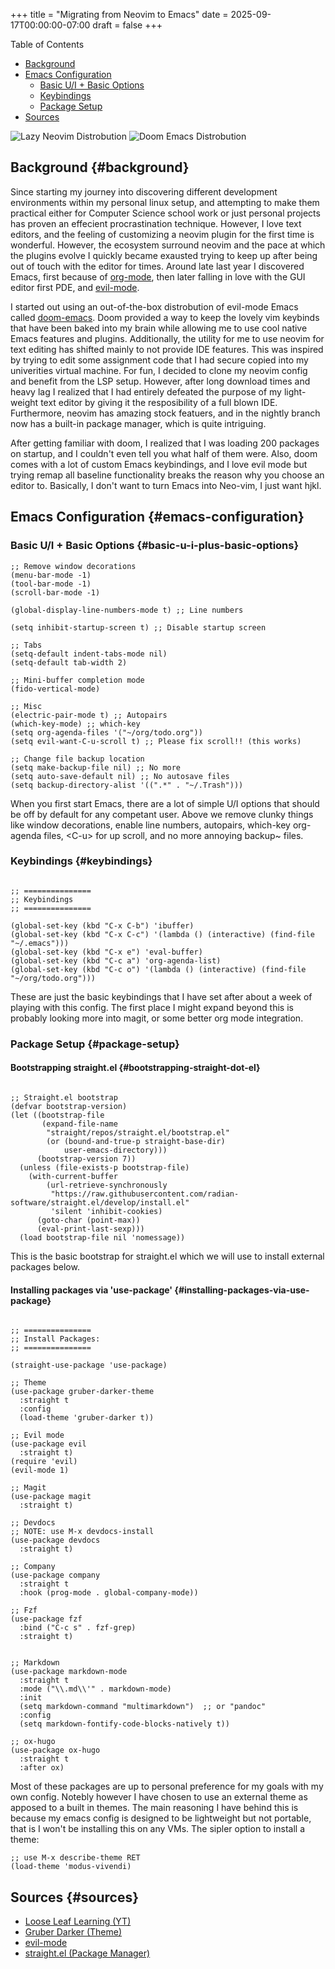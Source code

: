 +++
title = "Migrating from Neovim to Emacs"
date = 2025-09-17T00:00:00-07:00
draft = false
+++

<div class="ox-hugo-toc toc">

<div class="heading">Table of Contents</div>

- [Background](#background)
- [Emacs Configuration](#emacs-configuration)
    - [Basic U/I + Basic Options](#basic-u-i-plus-basic-options)
    - [Keybindings](#keybindings)
    - [Package Setup](#package-setup)
- [Sources](#sources)

</div>
<!--endtoc-->

<div class="image-stack">
    <img src="/images/lazyvim1.png" alt="Lazy Neovim Distrobution">
    <img src="/images/doom1.png" alt="Doom Emacs Distrobution">
</div>


## Background {#background}

Since starting my journey into discovering different development environments within my personal linux setup,
and attempting to make them practical either for Computer Science school work or just personal projects has proven
an effecient procrastination technique. However, I love text editors, and the feeling of customizing a neovim plugin for
the first time is wonderful. However, the ecosystem surround neovim and the pace at which the plugins evolve I quickly became
exausted trying to keep up after being out of touch with the editor for times. Around late last year I discovered Emacs, first
because of [org-mode](https://www.orgmode.org), then later falling in love with the GUI editor first PDE, and [evil-mode](https://github.com/emacs-evil/evil).

I started out using an out-of-the-box distrobution of evil-mode Emacs called [doom-emacs](https://github.com/doomemacs/doomemacs). Doom provided a way to keep the lovely
vim keybinds that have been baked into my brain while allowing me to use cool native Emacs features and plugins. Additionally,
the utility for me to use neovim for text editing has shifted mainly to not provide IDE features. This was inspired by trying to
edit some assignment code that I had secure copied into my univerities virtual machine. For fun, I decided to clone my neovim config
and benefit from the LSP setup. However, after long download times and heavy lag I realized that I had entirely defeated the purpose
of my light-weight text editor by giving it the resposibility of a full blown IDE. Furthermore, neovim has amazing stock featuers,
and in the nightly branch now has a built-in package manager, which is quite intriguing.

After getting familiar with doom, I realized that I was loading 200 packages on startup, and I couldn't even tell you what half of
them were. Also, doom comes with a lot of custom Emacs keybindings, and I love evil mode but trying remap all baseline functionality
breaks the reason why you choose an editor to. Basically, I don't want to turn Emacs into Neo-vim, I just want hjkl.


## Emacs Configuration {#emacs-configuration}


### Basic U/I + Basic Options {#basic-u-i-plus-basic-options}

```elisp
;; Remove window decorations
(menu-bar-mode -1)
(tool-bar-mode -1)
(scroll-bar-mode -1)

(global-display-line-numbers-mode t) ;; Line numbers

(setq inhibit-startup-screen t) ;; Disable startup screen

;; Tabs
(setq-default indent-tabs-mode nil)
(setq-default tab-width 2)

;; Mini-buffer completion mode
(fido-vertical-mode)

;; Misc
(electric-pair-mode t) ;; Autopairs
(which-key-mode) ;; which-key
(setq org-agenda-files '("~/org/todo.org"))
(setq evil-want-C-u-scroll t) ;; Please fix scroll!! (this works)

;; Change file backup location
(setq make-backup-file nil) ;; No more
(setq auto-save-default nil) ;; No autosave files
(setq backup-directory-alist '((".*" . "~/.Trash")))
```

When you first start Emacs, there are a lot of simple U/I options that should be off by default
for any competant user. Above we remove clunky things like window decorations, enable line numbers, autopairs, which-key
org-agenda files, &lt;C-u&gt; for up scroll, and no more annoying backup~ files.


### Keybindings {#keybindings}

```elisp

;; ===============
;; Keybindings
;; ===============

(global-set-key (kbd "C-x C-b") 'ibuffer)
(global-set-key (kbd "C-x C-c") '(lambda () (interactive) (find-file "~/.emacs")))
(global-set-key (kbd "C-x e") 'eval-buffer)
(global-set-key (kbd "C-c a") 'org-agenda-list)
(global-set-key (kbd "C-c o") '(lambda () (interactive) (find-file "~/org/todo.org")))
```

These are just the basic keybindings that I have set after about a week of playing with this config. The first place I might
expand beyond this is probably looking more into magit, or some better org mode integration.


### Package Setup {#package-setup}


#### Bootstrapping straight.el {#bootstrapping-straight-dot-el}

```elisp

;; Straight.el bootstrap
(defvar bootstrap-version)
(let ((bootstrap-file
       (expand-file-name
        "straight/repos/straight.el/bootstrap.el"
        (or (bound-and-true-p straight-base-dir)
            user-emacs-directory)))
      (bootstrap-version 7))
  (unless (file-exists-p bootstrap-file)
    (with-current-buffer
        (url-retrieve-synchronously
         "https://raw.githubusercontent.com/radian-software/straight.el/develop/install.el"
         'silent 'inhibit-cookies)
      (goto-char (point-max))
      (eval-print-last-sexp)))
  (load bootstrap-file nil 'nomessage))
```

This is the basic bootstrap for straight.el which we will use to install external packages below.


#### Installing packages via 'use-package' {#installing-packages-via-use-package}

```elisp

;; ===============
;; Install Packages:
;; ===============

(straight-use-package 'use-package)

;; Theme
(use-package gruber-darker-theme
  :straight t
  :config
  (load-theme 'gruber-darker t))

;; Evil mode
(use-package evil
  :straight t)
(require 'evil)
(evil-mode 1)

;; Magit
(use-package magit
  :straight t)

;; Devdocs
;; NOTE: use M-x devdocs-install
(use-package devdocs
  :straight t)

;; Company
(use-package company
  :straight t
  :hook (prog-mode . global-company-mode))

;; Fzf
(use-package fzf
  :bind ("C-c s" . fzf-grep)
  :straight t)


;; Markdown
(use-package markdown-mode
  :straight t
  :mode ("\\.md\\'" . markdown-mode)
  :init
  (setq markdown-command "multimarkdown")  ;; or "pandoc"
  :config
  (setq markdown-fontify-code-blocks-natively t))

;; ox-hugo
(use-package ox-hugo
  :straight t
  :after ox)
```

Most of these packages are up to personal preference for my goals with my own config. Notebly however I have chosen to use
an external theme as apposed to a built in themes. The main reasoning I have behind this is because my emacs config is designed
to be lightweight but not portable, that is I won't be installing this on any VMs. The sipler option to install a theme:

```elisp
;; use M-x describe-theme RET
(load-theme 'modus-vivendi)
```


## Sources {#sources}

-   [Loose Leaf Learning (YT)](https://www.youtube.com/@LooseLeafLearning)
-   [Gruber Darker (Theme)](https://github.com/rexim/gruber-darker-theme)
-   [evil-mode](https://github.com/emacs-evil/evil)
-   [straight.el (Package Manager)](https://github.com/radian-software/straight.el)
